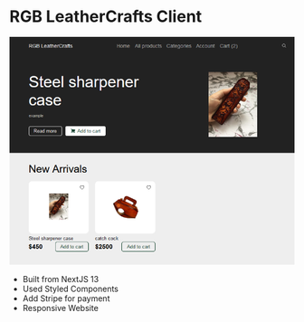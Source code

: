 # RGB LeatherCrafts Client

<p align="center">
      <img width="600"  src="screenshot-client.png">
</p>

- Built from NextJS 13
- Used Styled Components
- Add Stripe for payment
- Responsive Website
